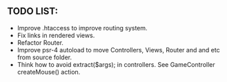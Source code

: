 <h2>TODO LIST:</h2>
<ul>
<li>Improve .htaccess to improve routing system.</li>
<li>Fix links in rendered views.</li>
<li>Refactor Router.</li>
<li>Improve psr-4 autoload to move Controllers, Views, Router and and etc from source folder.</li>
<li>Think how to avoid extract($args); in controllers. See GameController createMouse() action.</li>
</ul>